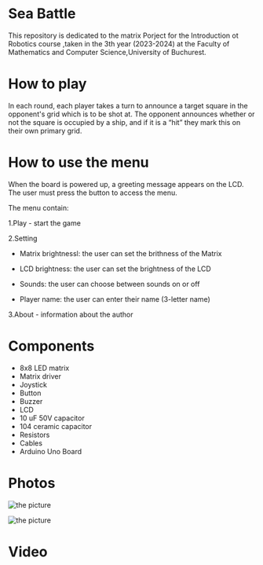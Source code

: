 # Sea Battle

  This repository is dedicated to the matrix Porject for the Introduction ot Robotics course ,taken in the 3th year (2023-2024) at the Faculty of Mathematics and Computer Science,University of Buchurest.

# How to play
  In each round, each player takes a turn to announce a target square in the opponent's grid which is to be shot at. The opponent announces whether or not the square is occupied by a ship, and if it is a “hit” they mark this on their own primary grid.

# How to use the menu
  When the board is powered up, a greeting message appears on the LCD. The user must press the button to access the menu.

The menu contain:

1.Play - start the game
  
2.Setting
  - Matrix brightnessl: the user can set the brithness of the Matrix
    
  - LCD brightness: the user can set the brightness of the LCD
    
  - Sounds: the user can choose between sounds on or off
  
  - Player name: the user can enter their name (3-letter name)
    
3.About - information about the author

# Components
  - 8x8 LED matrix
  - Matrix driver
  - Joystick
  - Button
  - Buzzer
  - LCD
  - 10 uF 50V capacitor
  - 104 ceramic capacitor
  - Resistors
  - Cables
  - Arduino Uno Board

# Photos

![the picture](IMG_6379.png)

![the picture](IMG_6380.png)

# Video


